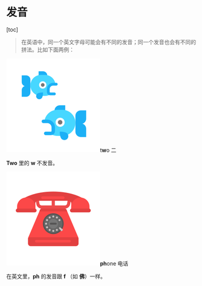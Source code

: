 # 发音

[toc]

> 在英语中，同一个英文字母可能会有不同的发音；同一个发音也会有不同的拼法。比如下面两例：

![img](assets/9eadf5e0a760437da899e298a5f372fe-0396972.svg)t**w**o 二

**Two** 里的 **w** 不发音。

![img](assets/dde84eb985d34eb5a65550408b85a5c0-0396972.svg)**ph**one 电话

在英文里，**ph** 的发音跟 **f** （如 **佛**）一样。




